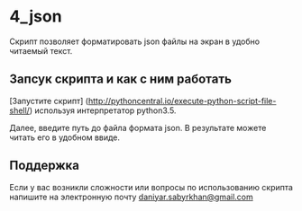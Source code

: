# 4_json


Скрипт позволяет форматировать json файлы на экран в удобно читаемый текст.


## Запсук скрипта и как с ним работать


[Запустите скрипт] (http://pythoncentral.io/execute-python-script-file-shell/) используя интерпретатор python3.5.


Далее, введите путь до файла формата json. В результате можете читать его в удобном ввиде.


## Поддержка


Если у вас возникли сложности или вопросы по использованию скрипта напишите на электронную почту <daniyar.sabyrkhan@gmail.com>

